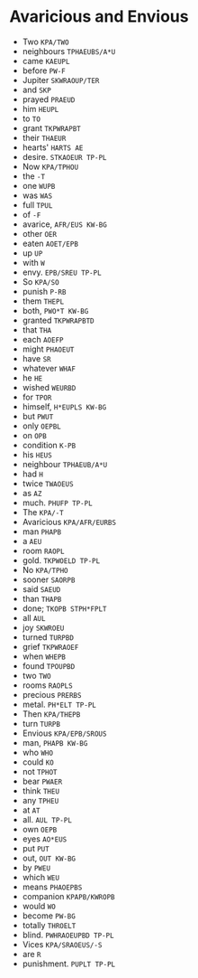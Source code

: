 # Avaricious and Envious

* Two `KPA/TWO`
* neighbours `TPHAEUBS/A*U`
* came `KAEUPL`
* before `PW-F`
* Jupiter `SKWRAOUP/TER`
* and `SKP`
* prayed `PRAEUD`
* him `HEUPL`
* to `TO`
* grant `TKPWRAPBT`
* their `THAEUR`
* hearts' `HARTS AE`
* desire. `STKAOEUR TP-PL`
* Now `KPA/TPHOU`
* the `-T`
* one `WUPB`
* was `WAS`
* full `TPUL`
* of `-F`
* avarice, `AFR/EUS KW-BG`
* other `OER`
* eaten `AOET/EPB`
* up `UP`
* with `W`
* envy. `EPB/SREU TP-PL`
* So `KPA/SO`
* punish `P-RB`
* them `THEPL`
* both, `PWO*T KW-BG`
* granted `TKPWRAPBTD`
* that `THA`
* each `AOEFP`
* might `PHAOEUT`
* have `SR`
* whatever `WHAF`
* he `HE`
* wished `WEURBD`
* for `TPOR`
* himself, `H*EUPLS KW-BG`
* but `PWUT`
* only `OEPBL`
* on `OPB`
* condition `K-PB`
* his `HEUS`
* neighbour `TPHAEUB/A*U`
* had `H`
* twice `TWAOEUS`
* as `AZ`
* much. `PHUFP TP-PL`
* The `KPA/-T`
* Avaricious `KPA/AFR/EURBS`
* man `PHAPB`
* a `AEU`
* room `RAOPL`
* gold. `TKPWOELD TP-PL`
* No `KPA/TPHO`
* sooner `SAORPB`
* said `SAEUD`
* than `THAPB`
* done; `TKOPB STPH*FPLT`
* all `AUL`
* joy `SKWROEU`
* turned `TURPBD`
* grief `TKPWRAOEF`
* when `WHEPB`
* found `TPOUPBD`
* two `TWO`
* rooms `RAOPLS`
* precious `PRERBS`
* metal. `PH*ELT TP-PL`
* Then `KPA/THEPB`
* turn `TURPB`
* Envious `KPA/EPB/SROUS`
* man, `PHAPB KW-BG`
* who `WHO`
* could `KO`
* not `TPHOT`
* bear `PWAER`
* think `THEU`
* any `TPHEU`
* at `AT`
* all. `AUL TP-PL`
* own `OEPB`
* eyes `AO*EUS`
* put `PUT`
* out, `OUT KW-BG`
* by `PWEU`
* which `WEU`
* means `PHAOEPBS`
* companion `KPAPB/KWROPB`
* would `WO`
* become `PW-BG`
* totally `THROELT`
* blind. `PWHRAOEUPBD TP-PL`
* Vices `KPA/SRAOEUS/-S`
* are `R`
* punishment. `PUPLT TP-PL`
